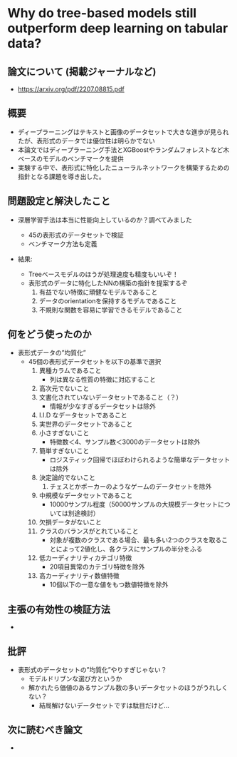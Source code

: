 # Why do tree-based models still outperform deep learning on tabular data?

## 論文について (掲載ジャーナルなど)
- https://arxiv.org/pdf/2207.08815.pdf

## 概要
- ディープラーニングはテキストと画像のデータセットで大きな進歩が見られたが、表形式のデータでは優位性は明らかでない
- 本論文ではディープラーニング手法とXGBoostやランダムフォレストなど木ベースのモデルのベンチマークを提供
- 実験する中で、表形式に特化したニューラルネットワークを構築するための指針となる課題を導き出した。

## 問題設定と解決したこと
- 深層学習手法は本当に性能向上しているのか？調べてみました
    - 45の表形式のデータセットで検証
    - ベンチマーク方法も定義

- 結果:
    - Treeベースモデルのほうが処理速度も精度もいいぞ！
    - 表形式のデータに特化したNNの構築の指針を提案するぞ
        1.  有益でない特徴に頑健なモデルであること
        2.  データのorientationを保持するモデルであること
        3.  不規則な関数を容易に学習できるモデルであること


## 何をどう使ったのか
- 表形式データの”均質化”
    - 45個の表形式データセットを以下の基準で選択
        1.  異種カラムであること
            -   列は異なる性質の特徴に対応すること
        2.  高次元でないこと
        3.  文書化されていないデータセットであること（？）
            -   情報が少なすぎるデータセットは除外
        4.  I.I.D なデータセットであること
        5.  実世界のデータセットであること
        6.  小さすぎないこと
            -   特徴数＜4、サンプル数＜3000のデータセットは除外
        7.  簡単すぎないこと
            -   ロジスティック回帰でほぼわけられるような簡単なデータセットは除外
        8.  決定論的でないこと
            1.  チェスとかポーカーのようなゲームのデータセットを除外
        9.  中規模なデータセットであること
            -   10000サンプル程度（50000サンプルの大規模データセットについては別途検討）
        10.  欠損データがないこと
        11.  クラスのバランスがとれていること
             -   対象が複数のクラスである場合、最も多い2つのクラスを取ることによって2値化し、各クラスにサンプルの半分をふる
        12.  低カーディナリティカテゴリ特徴
             -   20項目異常のカテゴリ特徴を除外
        13.  高カーディナリティ数値特徴
             -   10個以下の一意な値をもつ数値特徴を除外


## 主張の有効性の検証方法
- 

## 批評
- 表形式のデータセットの”均質化”やりすぎじゃない？
    - モデルドリブンな選び方というか
    - 解かれたら価値のあるサンプル数の多いデータセットのほうがうれしくない？
        - 結局解けないデータセットですは駄目だけど…


## 次に読むべき論文
- 
